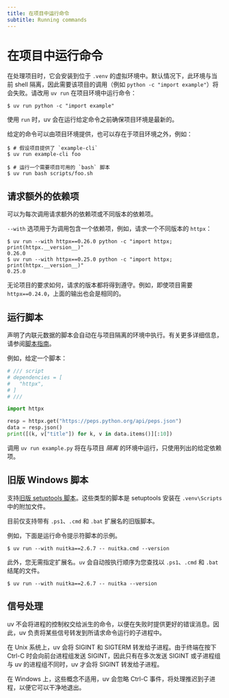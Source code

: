 ```yaml
---
title: 在项目中运行命令
subtitle: Running commands
---
```


# 在项目中运行命令

在处理项目时，它会安装到位于 `.venv` 的虚拟环境中。默认情况下，此环境与当前 shell 隔离，因此需要该项目的调用（例如 `python -c "import example"`）将会失败。请改用 `uv run` 在项目环境中运行命令：

```console
$ uv run python -c "import example"
```

使用 `run` 时，uv 会在运行给定命令之前确保项目环境是最新的。

给定的命令可以由项目环境提供，也可以存在于项目环境之外，例如：

```console
$ # 假设项目提供了 `example-cli`
$ uv run example-cli foo

$ # 运行一个需要项目可用的 `bash` 脚本
$ uv run bash scripts/foo.sh
```

## 请求额外的依赖项

可以为每次调用请求额外的依赖项或不同版本的依赖项。

`--with` 选项用于为调用包含一个依赖项，例如，请求一个不同版本的 `httpx`：

```console
$ uv run --with httpx==0.26.0 python -c "import httpx; print(httpx.__version__)"
0.26.0
$ uv run --with httpx==0.25.0 python -c "import httpx; print(httpx.__version__)"
0.25.0
```

无论项目的要求如何，请求的版本都将得到遵守。例如，即使项目需要 `httpx==0.24.0`，上面的输出也会是相同的。

## 运行脚本

声明了内联元数据的脚本会自动在与项目隔离的环境中执行。有关更多详细信息，请参阅[脚本指南](../../guides/scripts.md#_4)。

例如，给定一个脚本：

```python title="example.py"
# /// script
# dependencies = [
#   "httpx",
# ]
# ///

import httpx

resp = httpx.get("https://peps.python.org/api/peps.json")
data = resp.json()
print([(k, v["title"]) for k, v in data.items()][:10])
```

调用 `uv run example.py` 将在与项目 _隔离_ 的环境中运行，只使用列出的给定依赖项。

## 旧版 Windows 脚本

支持[旧版 setuptools 脚本](https://packaging.python.org/en/latest/guides/distributing-packages-using-setuptools/#scripts)。这些类型的脚本是 setuptools 安装在 `.venv\Scripts` 中的附加文件。

目前仅支持带有 `.ps1`、`.cmd` 和 `.bat` 扩展名的旧版脚本。

例如，下面是运行命令提示符脚本的示例。

```console
$ uv run --with nuitka==2.6.7 -- nuitka.cmd --version
```

此外，您无需指定扩展名。`uv` 会自动按执行顺序为您查找以 `.ps1`、`.cmd` 和 `.bat` 结尾的文件。

```console
$ uv run --with nuitka==2.6.7 -- nuitka --version
```

## 信号处理

uv 不会将进程的控制权交给派生的命令，以便在失败时提供更好的错误消息。因此，uv 负责将某些信号转发到所请求命令运行的子进程中。

在 Unix 系统上，uv 会将 SIGINT 和 SIGTERM 转发给子进程。由于终端在按下 Ctrl-C 时会向​​前台进程组发送 SIGINT，因此只有在多次发送 SIGINT 或子进程组与 uv 的进程组不同时，uv 才会将 SIGINT 转发给子进程。

在 Windows 上，这些概念不适用，uv 会忽略 Ctrl-C 事件，将处理推迟到子进程，以便它可以干净地退出。
